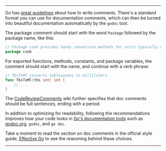 
---
Go has [great guidelines](https://golang.org/doc/effective_go.html) about how to write comments. There's a standard format you can use for documentation comments, which can then be turned into beautiful documentation automatically by the `godoc` tool.

The package comment should start with the word `Package` followed by the package name, like this:

```go
// Package cook provides handy conversion methods for units typically used in recipes.
package cook
```

For exported functions, methods, constants, and package variables, the comment should start with the name, and continue with a verb phrase:

```go
// TbsToMl converts tablespoons to milliliters.
func TbsToMl(tbs int) int {
	// ...
}
```

The [CodeReviewComments](https://github.com/golang/go/wiki/CodeReviewComments#comment-sentences) wiki further specifies that doc comments should be full sentences, ending with a period.

In addition to optimizing for readability, following the recommendations improves how your code looks in [Go's documentation tools](http://whipperstacker.com/2015/09/30/go-documentation-godoc-godoc-godoc-org-and-go-doc/) such as [godoc.org](http://godoc.org), `godoc`, and `go doc`.

Take a moment to read the section on doc comments in the official style guide, [Effective Go](https://golang.org/doc/effective_go.html) to see the reasoning behind these choices.

---
